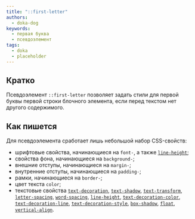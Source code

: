 ```yaml
---
title: "::first-letter"
authors:
  - doka-dog
keywords:
  - первая буква
  - псевдоэлемент
tags:
  - doka
  - placeholder
---
```


## Кратко

Псевдоэлемент `::first-letter` позволяет задать стили для первой буквы первой строки блочного элемента, если перед текстом нет другого содержимого.

## Как пишется

Для псевдоэлемента сработает лишь небольшой набор CSS-свойств:

- шрифтовые свойства, начинающиеся на `font-`, а также [`line-height`](/css/line-height);
- свойства фона, начинающиеся на `background-`;
- внешние отступы, начинающиеся на `margin-`;
- внутренние отступы, начинающиеся на `padding-`;
- рамки, начинающиеся на `border-`;
- цвет текста `color`;
- текстовые свойства [`text-decoration`](/css/text-decoration), [`text-shadow`](/css/text-shadow), [`text-transform`](/css/text-transform), [`letter-spacing`](/css/letter-spacing), [`word-spacing`](/css/word-spacing), [`line-height`](/css/line-height), [`text-decoration-color`](/css/text-decoration-color), [`text-decoration-line`](/css/text-decoration-line), [`text-decoration-style`](/css/text-decoration-style), [`box-shadow`](/css/box-shadow), [`float`](/css/float), [`vertical-align`](/css/vertical-align).
